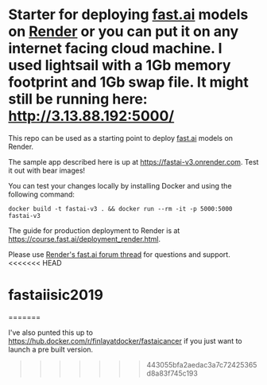 # Starter for deploying [fast.ai](https://www.fast.ai) models on [Render](https://render.com) or you can put it on any internet facing cloud machine.   I used lightsail with a 1Gb memory footprint and 1Gb swap file.  It might still be running here:  http://3.13.88.192:5000/

This repo can be used as a starting point to deploy [fast.ai](https://github.com/fastai/fastai) models on Render.

The sample app described here is up at https://fastai-v3.onrender.com. Test it out with bear images!

You can test your changes locally by installing Docker and using the following command:

```
docker build -t fastai-v3 . && docker run --rm -it -p 5000:5000 fastai-v3
```

The guide for production deployment to Render is at https://course.fast.ai/deployment_render.html.

Please use [Render's fast.ai forum thread](https://forums.fast.ai/t/deployment-platform-render/33953) for questions and support.
<<<<<<< HEAD
# fastaiisic2019
=======


I've also punted this up to https://hub.docker.com/r/finlayatdocker/fastaicancer if you just want to launch a pre built version.
>>>>>>> 443055bfa2aedac3a7c72425365d8a83f745c193
